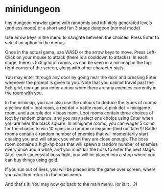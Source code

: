 # minidungeon
tiny dungeon crawler game with randomly and infinitely generated levels (endless mode) or a short and fun 3 stage dungeon (normal mode)

Use arrow keys in the menu to navigate between the choices! Press Enter to select an option in the menus.

Once in the actual game, use WASD or the arrow keys to move. Press Left-Click on your mouse to attack (there is a cooldown to attacks). In each stage, there is 5x5 grid of rooms, as can be seen in a minimap in the top right corner of the screen, along with other character stats. 

You may enter through any door by going near the door and pressing Enter whenever the prompt is given to you. Note that you cannot travel past the 5x5 grid, nor can you enter a door when there are any enemies currently in the room with you. 

In the minimap, you can also use the colours to deduce the types of rooms: a yellow dot = loot room, a red dot = battle room, a pink dot = minigame room, and a purple dot = boss room. 
Loot rooms contain three choices of loot by random chance, and you may select one choice using Enter when you are near the black square. 
In minigame rooms, you can wager 5 coins for the chance to win 10 coins in a random minigame (find out later!)! Battle rooms contain a random number of enemies that will momentarily start chasing you and will attack you when they are close enough. 
The boss room contains a high-hp boss that will spawn a random number of enemies every once and a while, and you must kill the boss to enter the next stage. 
After each successful boss fight, you will be placed into a shop where you can buy things using gold.

If you run out of lives, you will be placed into the game over screen, where you can then return to the main menu.

And that's it! You may now go back to the main menu. (or is it ...?)
